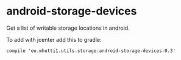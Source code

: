 # android-storage-devices
Get a list of writable storage locations in android.

To add with jcenter add this to gradle:

```
compile 'eu.mhutti1.utils.storage:android-storage-devices:0.3'
```
